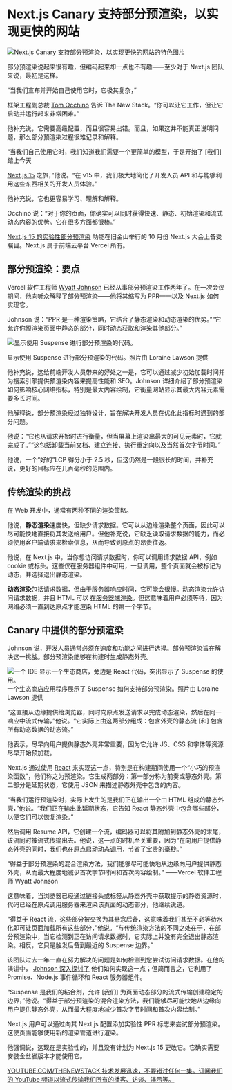 # Next.js Canary 支持部分预渲染，以实现更快的网站

![Next.js Canary 支持部分预渲染，以实现更快的网站的特色图片](https://cdn.thenewstack.io/media/2024/11/a4486f24-wyattjohnsonnextjs-1024x629.jpg)

部分预渲染说起来很有趣，但编码起来却一点也不有趣——至少对于 Next.js 团队来说，最初是这样。

“当我们宣布并开始自己使用它时，它极其复杂，”

框架工程副总裁 [Tom Occhino](https://www.linkedin.com/in/tomocchino/) 告诉 The New Stack。“你可以让它工作，但让它启动并运行起来非常困难。”

他补充说，它需要高级配置，而且很容易出错。而且，如果这并不能真正说明问题，那么部分预渲染过程很难记录和解释。

“当我们自己使用它时，我们知道我们需要一个更简单的模型，于是开始了 [我们] 踏上今天

[Next.js 15](https://nextjs.org/blog/next-15) 之旅，”他说。“在 v15 中，我们极大地简化了开发人员 API 和与能够利用这些东西相关的开发人员体验。”

他补充说，它也更容易学习、理解和解释。

Occhino 说：“对于你的页面，你确实可以同时获得快速、静态、初始渲染和流式动态内容的优势。它在很多方面都很棒。”

[Next.js 15 的实验性部分预渲染](https://thenewstack.io/vercels-next-js-14-introduces-partial-pre-rendering/) 功能在旧金山举行的 10 月份 Next.js 大会上备受瞩目。Next.js 属于前端云平台 Vercel 所有。

## 部分预渲染：要点

Vercel 软件工程师 [Wyatt Johnson](https://www.linkedin.com/in/wyattjoh/?originalSubdomain=ca) 已经从事部分预渲染工作两年了。在一次会议期间，他向听众解释了部分预渲染——他将其缩写为 PPR——以及 Next.js 如何实现它。

Johnson 说：“PPR 是一种渲染策略，它结合了静态渲染和动态渲染的优势。”“它允许你预渲染页面中静态的部分，同时动态获取和渲染其他部分。”

![显示使用 Suspense 进行部分预渲染的代码。](https://cdn.thenewstack.io/media/2024/11/cc91da5e-partialprerenderingwithsuspense.png)

显示使用 Suspense 进行部分预渲染的代码。照片由 Loraine Lawson 提供

他补充说，这给前端开发人员带来的好处之一是，它可以通过减少初始加载时间并为搜索引擎提供预渲染内容来提高性能和 SEO。Johnson 详细介绍了部分预渲染如何影响核心网络指标，特别是最大内容绘制，它衡量网站显示其最大内容元素需要多长时间。

他解释说，部分预渲染经过独特设计，旨在解决开发人员在优化此指标时遇到的部分问题。

他说：“它也从请求开始时进行衡量，但当屏幕上渲染出最大的可见元素时，它就完成了。”“这包括卸载当前文档、建立连接、执行重定向以及当然首次字节时间。”

他说，一个“好的”LCP 得分小于 2.5 秒，但这仍然是一段很长的时间，并补充说，更好的目标应在几百毫秒的范围内。

## 传统渲染的挑战

在 Web 开发中，通常有两种不同的渲染策略。

他说，**静态渲染**速度快，但缺少请求数据。它可以从边缘渲染整个页面，因此可以尽可能快地直接将其发送给用户。但他补充说，它缺乏读取请求数据的能力，而必须使用客户端请求来检索信息，从而导致到原点的昂贵往返。

他说，在 Next.js 中，当你想访问请求数据时，你可以调用请求数据 API，例如 cookie 或标头。这些仅在服务器组件中可用，一旦调用，整个页面就会被标记为动态，并选择退出静态渲染。

**动态渲染**包括请求数据，但由于服务器响应时间，它可能会很慢。动态渲染允许访问请求数据，并且 HTML 可以 [在服务器端渲染](https://thenewstack.io/spas-and-react-you-dont-always-need-server-side-rendering/)。但这意味着用户必须等待，因为网络必须一直到达原点才能渲染 HTML 的第一个字节。

## Canary 中提供的部分预渲染

Johnson 说，开发人员通常必须在速度和功能之间进行选择。部分预渲染旨在解决这一挑战。部分预渲染能够在构建时生成静态外壳。

![一个 IDE 显示一个生态商店，旁边是 React 代码，突出显示了 Suspense 的使用。](https://cdn.thenewstack.io/media/2024/11/f38c6277-ecostorenext.js-suspense.png)
一个生态商店应用程序展示了 Suspense 如何支持部分预渲染。照片由 Loraine Lawson 提供

“这直接从边缘提供给浏览器，同时向原点发送请求以完成动态渲染，然后在同一响应中流式传输，”他说。“它实际上由这两部分组成：包含外壳的静态流 [和] 包含所有动态数据的动态流。”

他表示，尽早向用户提供静态外壳非常重要，因为它允许 JS、CSS 和字体等资源尽早开始预加载。

Next.js 通过使用 [React](https://roadmap.sh/react) 来实现这一点，特别是在构建期间使用一个“小巧的预渲染函数”，他们称之为预渲染。它生成两部分：第一部分称为前奏或静态外壳。第二部分是延期状态，它使用 JSON 来描述静态外壳中包含的内容。

“当我们运行预渲染时，实际上发生的是我们正在输出一个由 HTML 组成的静态外壳，”他说。“我们正在输出此延期状态，它告知 React 静态外壳中包含哪些部分，以便它们可以恢复渲染。”

然后调用 Resume API，它创建一个流，编码器可以将其附加到静态外壳的末尾，该流同时被流式传输出去。他说，这一点的时机至关重要，因为“在向用户提供静态外壳的同时，我们也在原点启动动态调用，节省了宝贵的毫秒。”

“得益于部分预渲染的混合渲染方法，我们能够尽可能快地从边缘向用户提供静态外壳，从而最大程度地减少首次字节时间和首次内容绘制。”
——Vercel 软件工程师 Wyatt Johnson

这意味着，当浏览器已经通过链接头或标签从静态外壳中获取提示的静态资源时，代码已经在原点调用服务器来渲染该页面的动态部分，他继续说道。

“得益于 React 流，这些部分被交换为其悬念后备，这意味着我们甚至不必等待水化即可让页面加载所有这些部分，”他说。“与传统渲染方法的不同之处在于，在部分预渲染中，当它检测到正在访问请求数据时，它实际上并没有完全退出静态渲染。相反，它只是触发后备到最近的 Suspense 边界。”

该团队过去一年一直在努力解决的问题是如何检测到您尝试访问请求数据。在他的演讲中， [Johnson 深入探讨了](https://nextjs.org/conf/session/optimizing-lcp-partial-prerendering-deep-dive) 他们如何实现这一点；但简而言之，它利用了 Promise、Node.js 事件循环和 React 服务器组件。

“Suspense 是我们的粘合剂，允许 [我们] 为页面动态部分的流式传输创建稳定的边界，”他说。“得益于部分预渲染的混合渲染方法，我们能够尽可能快地从边缘向用户提供静态外壳，从而最大程度地减少首次字节时间和首次内容绘制。”

Next.js 用户可以通过向其 Next.js 配置添加实验性 PPR 标志来尝试部分预渲染。这使页面能够使用新的渲染管道进行渲染。

他强调说，这现在是实验性的，并且没有计划为 Next.js 15 更改它。它确实需要安装金丝雀版本才能使用它。

[ YOUTUBE.COM/THENEWSTACK
技术发展迅速，不要错过任何一集。订阅我们的 YouTube
频道以流式传输我们所有的播客、访谈、演示等。
](https://youtube.com/thenewstack?sub_confirmation=1)